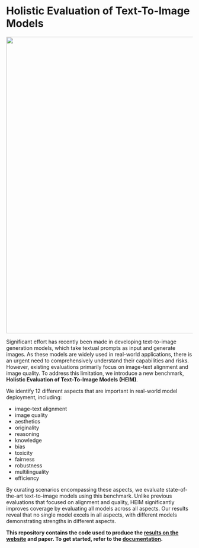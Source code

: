 <!--intro-start-->

# Holistic Evaluation of Text-To-Image Models

<img src="https://github.com/stanford-crfm/helm/raw/heim/src/helm/benchmark/static/heim/images/heim-logo.png" alt=""  width="800"/>

Significant effort has recently been made in developing text-to-image generation models, which take textual prompts as 
input and generate images. As these models are widely used in real-world applications, there is an urgent need to 
comprehensively understand their capabilities and risks. However, existing evaluations primarily focus on image-text 
alignment and image quality. To address this limitation, we introduce a new benchmark, 
**Holistic Evaluation of Text-To-Image Models (HEIM)**.

We identify 12 different aspects that are important in real-world model deployment, including:

- image-text alignment
- image quality
- aesthetics
- originality
- reasoning
- knowledge
- bias
- toxicity
- fairness
- robustness
- multilinguality
- efficiency

By curating scenarios encompassing these aspects, we evaluate state-of-the-art text-to-image models using this benchmark. 
Unlike previous evaluations that focused on alignment and quality, HEIM significantly improves coverage by evaluating all 
models across all aspects. Our results reveal that no single model excels in all aspects, with different models 
demonstrating strengths in different aspects.

<!--intro-end-->

**This repository contains the code used to produce the [results on the website](https://crfm.stanford.edu/heim/latest/) 
and paper. To get started, refer to the [documentation](https://crfm-heim.readthedocs.io/).**
